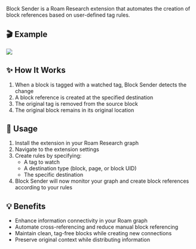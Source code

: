 Block Sender is a Roam Research extension that automates the creation of block references based on user-defined tag rules.

## 🎬 Example

<img src="LINK_TO_VIDEO" max-width="600"></img>

## ✨ How It Works

1. When a block is tagged with a watched tag, Block Sender detects the change
2. A block reference is created at the specified destination
3. The original tag is removed from the source block
4. The original block remains in its original location

## 🚀 Usage

1. Install the extension in your Roam Research graph
2. Navigate to the extension settings
3. Create rules by specifying:
   - A tag to watch
   - A destination type (block, page, or block UID)
   - The specific destination
4. Block Sender will now monitor your graph and create block references according to your rules

## 💡 Benefits

- Enhance information connectivity in your Roam graph
- Automate cross-referencing and reduce manual block referencing
- Maintain clean, tag-free blocks while creating new connections
- Preserve original context while distributing information